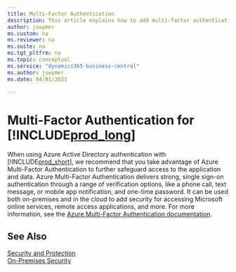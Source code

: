 ```yaml
---
title: Multi-Factor Authentication 
description: This article explains how to add multi-factor authentication when your solution uses Azure Active Directory as authentication mechanism.
author: jswymer
ms.custom: na
ms.reviewer: na
ms.suite: na
ms.tgt_pltfrm: na
ms.topic: conceptual
ms.service: "dynamics365-business-central"
ms.author: jswymer
ms.date: 04/01/2021

---
```

# Multi-Factor Authentication for [!INCLUDE[prod_long](../developer/includes/prod_long.md)]  

When using Azure Active Directory authentication with [!INCLUDE[prod_short](../developer/includes/prod_short.md)], we recommend that you take advantage of Azure Multi-Factor Authentication to further safeguard access to the application and data. Azure Multi-Factor Authentication delivers strong, single sign-on authentication through a range of verification options, like a phone call, text message, or mobile app notification, and one-time password. It can be used both on-premises and in the cloud to add security for accessing Microsoft online services, remote access applications, and more. For more information, see the [Azure Multi-Factor Authentication documentation](/azure/active-directory/authentication/concept-mfa-howitworks).

## See Also

[Security and Protection](security-and-protection.md)  
[On-Premises Security](security-onpremises.md)  